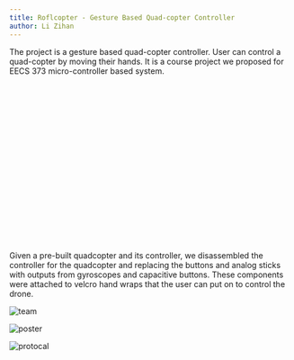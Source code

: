 ```yaml
---
title: Roflcopter - Gesture Based Quad-copter Controller
author: Li Zihan 
---
```


 The project is a gesture based quad-copter controller. User can control a quad-copter by moving their hands. It is a course project we proposed for EECS 373 micro-controller based system.  
<div>
<div style="overflow:hidden;padding-bottom:56.25%;position:relative;height:0;"
<iframe src="https://www.youtube.com/embed/5w9RN3vViQ8?rel=0" frameborder="0" allowfullscreen style="left:0;top:0;height:100%;width:100%;position:absolute;"></iframe>
</div>
</div>
<!-- more -->

Given a pre-built quadcopter and its controller, we disassembled the controller for the quadcopter and replacing the buttons and analog sticks with outputs from gyroscopes and capacitive buttons. These components were attached to velcro hand wraps that the user can put on to control the drone. 

![team](/pic/roflcopter/team.jpg)

![poster](/pic/roflcopter/poster.png)

![protocal](/pic/roflcopter/protocal.png)

